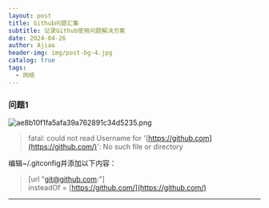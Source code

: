 ```yaml
---
layout: post
title: Github问题汇集
subtitle: 记录Github使用问题解决方案
date: 2024-04-26
author: Ajiao
header-img: img/post-bg-4.jpg
catalog: true
tags:
  - 网络
---
```

### 问题1

![ae8b10f1fa5afa39a762891c34d5235.png](https://s2.loli.net/2024/04/26/VyabpvXM7ozhZWK.png)

> fatal: could not read Username for '[https://github.com](https://github.com/)': No such file or directory

编辑~/.gitconfig并添加以下内容：


>[url "git@github.com:"]  
insteadOf = [https://github.com/](https://github.com/)


---
